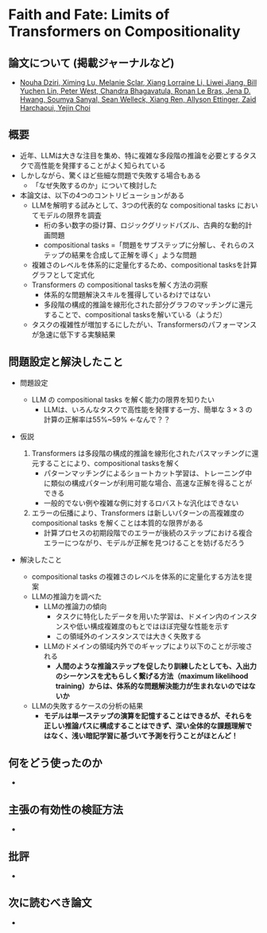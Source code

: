 # Faith and Fate: Limits of Transformers on Compositionality

## 論文について (掲載ジャーナルなど)
- [Nouha Dziri, Ximing Lu, Melanie Sclar, Xiang Lorraine Li, Liwei Jiang, Bill Yuchen Lin, Peter West, Chandra Bhagavatula, Ronan Le Bras, Jena D. Hwang, Soumya Sanyal, Sean Welleck, Xiang Ren, Allyson Ettinger, Zaid Harchaoui, Yejin Choi](https://arxiv.org/abs/2305.18654)

## 概要
- 近年、LLMは大きな注目を集め、特に複雑な多段階の推論を必要とするタスクで高性能を発揮することがよく知られている
- しかしながら、驚くほど些細な問題で失敗する場合もある
  - 「なぜ失敗するのか」について検討した
- 本論文は、以下の4つのコントリビューションがある
    - LLMを解明する試みとして、3つの代表的な compositional tasks においてモデルの限界を調査
        - 桁の多い数字の掛け算、ロジックグリッドパズル、古典的な動的計画問題
        - compositional tasks =「問題をサブステップに分解し、それらのステップの結果を合成して正解を導く」ような問題
    - 複雑さのレベルを体系的に定量化するため、compositional tasksを計算グラフとして定式化
    - Transformers の compositional tasksを解く方法の洞察
      - 体系的な問題解決スキルを獲得しているわけではない
      - 多段階の構成的推論を線形化された部分グラフのマッチングに還元することで、compositional tasksを解いている（ようだ）
    - タスクの複雑性が増加するにしたがい、Transformersのパフォーマンスが急速に低下する実験結果

## 問題設定と解決したこと
- 問題設定
  - LLM の compositional tasks を解く能力の限界を知りたい
    - LLMは、いろんなタスクで高性能を発揮する一方、簡単な $3\times3$ の計算の正解率は55%~59% ←なんで？？
- 仮説
    1. Transformers は多段階の構成的推論を線形化されたパスマッチングに還元することにより、compositional tasksを解く
       - パターンマッチングによるショートカット学習は、トレーニング中に類似の構成パターンが利用可能な場合、高速な正解を得ることができる
       - 一般的でない例や複雑な例に対するロバストな汎化はできない
    2. エラーの伝播により、Transformers は新しいパターンの高複雑度の compositional tasks を解くことは本質的な限界がある
       - 計算プロセスの初期段階でのエラーが後続のステップにおける複合エラーにつながり、モデルが正解を見つけることを妨げるだろう

- 解決したこと
  - compositional tasks の複雑さのレベルを体系的に定量化する方法を提案
  - LLMの推論力を調べた
    - LLMの推論力の傾向
      - タスクに特化したデータを用いた学習は、ドメイン内のインスタンスや低い構成複雑度のもとではほぼ完璧な性能を示す
      - この領域外のインスタンスでは大きく失敗する
    - LLMのドメインの領域内外でのギャップにより以下のことが示唆される
      - **人間のような推論ステップを促したり訓練したとしても、入出力のシーケンスを尤もらしく繋げる方法（maximum likelihood training）からは、体系的な問題解決能力が生まれないのではないか**
  - LLMの失敗するケースの分析の結果
    - **モデルは単一ステップの演算を記憶することはできるが、それらを正しい推論パスに構成することはできず、深い全体的な課題理解ではなく、浅い暗記学習に基づいて予測を行うことがほとんど！**

## 何をどう使ったのか
-

## 主張の有効性の検証方法
-

## 批評
-

## 次に読むべき論文
-